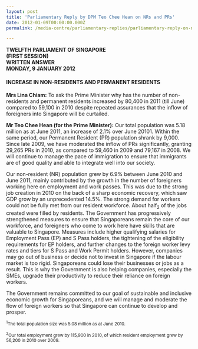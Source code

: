 ```yaml
---
layout: post
title: 'Parliamentary Reply by DPM Teo Chee Hean on NRs and PRs'
date: 2012-01-09T00:00:00.000Z
permalink: /media-centre/parliamentary-replies/parliamentary-reply-on-nrs-and-prs

---
```



**TWELFTH PARLIAMENT OF SINGAPORE  
(FIRST SESSION)  
WRITTEN ANSWER  
MONDAY, 9 JANUARY 2012**

#### **INCREASE IN NON-RESIDENTS AND PERMANENT RESIDENTS**

**Mrs Lina Chiam:**
To ask the Prime Minister why has the number of non-residents and permanent residents increased by 80,400 in 2011 (till June) compared to 59,100 in 2010 despite repeated assurances that the inflow of foreigners into Singapore will be curtailed.

**Mr Teo Chee Hean (for the Prime Minister):**
Our total population was 5.18 million as at June 2011, an increase of 2.1% over June 20101. Within the same period, our Permanent Resident (PR) population shrank by 9,000. Since late 2009, we have moderated the inflow of PRs significantly, granting 29,265 PRs in 2010, as compared to 59,460 in 2009 and 79,167 in 2008. We will continue to manage the pace of immigration to ensure that immigrants are of good quality and able to integrate well into our society.

Our non-resident (NR) population grew by 6.9% between June 2010 and June 2011, mainly contributed by the growth in the number of foreigners working here on employment and work passes. This was due to the strong job creation in 2010 on the back of a sharp economic recovery, which saw GDP grow by an unprecedented 14.5%. The strong demand for workers could not be fully met from our resident workforce. About half<sub>2</sub> of the jobs created were filled by residents. The Government has progressively strengthened measures to ensure that Singaporeans remain the core of our workforce, and foreigners who come to work here have skills that are valuable to Singapore. Measures include higher qualifying salaries for Employment Pass (EP) and S Pass holders, the tightening of the eligibility requirements for EP holders, and further changes to the foreign worker levy rates and tiers for S Pass and Work Permit holders. 
However, companies may go out of business or decide not to invest in Singapore if the labour market is too rigid. Singaporeans could lose their businesses or jobs as a result. This is why the Government is also helping companies, especially the SMEs, upgrade their productivity to reduce their reliance on foreign workers.

The Government remains committed to our goal of sustainable and inclusive economic growth for Singaporeans, and we will manage and moderate the flow of foreign workers so that Singapore can continue to develop and prosper.

<sub><sup>1</sup>The total population size was 5.08 million as at June 2010.</sub>

<sub><sup>2</sup>Our total employment grew by 115,900 in 2010, of which resident employment grew by 56,200 in 2010 over 2009.</sub>


